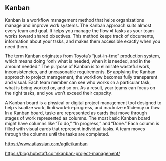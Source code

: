 ## Kanban

Kanban is a workflow management method that helps organizations manage and improve work systems. The Kanban approach suits almost every team and goal. It helps you manage the flow of tasks as your team works toward shared objectives. This method keeps track of documents, information about your tasks, and makes them accessible exactly when you need them. 

The term Kanban originates from Toyota’s “just-in-time” production system, which means doing “only what is needed, when it is needed, and in the amount needed.” The purpose of Kanban is to eliminate wasteful work, inconsistencies, and unreasonable requirements. By applying the Kanban approach to project management, the workflow becomes fully transparent and visual. Each team member can see who works on a particular task, what is being worked on, and so on. As a result, your teams can focus on the right tasks, and you won’t exceed their capacity.

A Kanban board is a physical or digital project management tool designed to help visualize work, limit work-in-progress, and maximize efficiency or flow. In a Kanban board, tasks are represented as cards that move through stages of work represented as columns. The most basic Kanban board might have columns like “To do,” “In progress,” and “Done.” Each column is filled with visual cards that represent individual tasks. A team moves through the columns until the tasks are completed.



https://www.atlassian.com/agile/kanban


https://blog.hubstaff.com/kanban-project-management/


